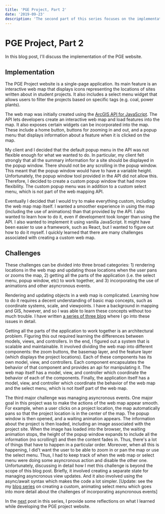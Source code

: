 ```yaml
---
title: 'PGE Project, Part 2'
date: '2019-09-23'
description: 'The second part of this series focuses on the implementation of the PGE Project website. I discuss the three major technical challenges and how I was able to overcome them.'
---
```


# PGE Project, Part 2

In this blog post, I'll discuss the implementation of the PGE website.

## Implementation

The PGE Project website is a single-page application. Its main feature is an interactive web map that displays icons representing the locations of sites written about in student projects. It also includes a select menu widget that allows users to filter the projects based on specific tags (e.g. coal, power plants).

The web map was initially created using the [ArcGIS API for JavaScript](https://developers.arcgis.com/javascript/3/). The API lets developers create an interactive web map and load features into the map. It also exposes certain widgets can be incorporated into the map. These include a home button, buttons for zooming in and out, and a popup menu that displays information about a feature when it is clicked on the map.

My client and I decided that the default popup menu in the API was not flexible enough for what we wanted to do. In particular, my client felt strongly that all the summary information for a site should be displayed in the popup window. There should not be any scrolling in the popup window. This meant that the popup window would have to have a variable height. Unfortunately, the popup window tool provided in the API did not allow this. Therefore, I decided to create a custom popup window that had more flexibility. The custom popup menu was in addition to a custom select menu, which is not part of the web mapping API.

Eventually I decided that I would try to make everything custom, including the web map map itself. I wanted a smoother experience in using the map (including the use of animations) than that provided by the API. I also wanted to learn how to do it, even if development took longer than using the API. I also wanted to implement it using vanilla JavaScript. It might have been easier to use a framework, such as React, but I wanted to figure out how to do it myself. I quickly learned that there are many challenges associated with creating a custom web map.

## Challenges

These challenges can be divided into three broad categories: 1) rendering locations in the web map and updating those locations when the user pans or zooms the map, 2) getting all the parts of the application (i.e. the select menu, popup window, etc) to work together, and 3) incorporating the use of animations and other asyncronous events.

Rendering and updating objects in a web map is complicated. Learning how to do it requires a decent understanding of basic map concepts, such as coordinate systems, scale, and viewpoints. I have a background in mapping and GIS, however, and so I was able to learn these concepts without too much trouble. I have written [a series of three blog](understanding-web-maps-part-1) where I go into these issues in detail.

Getting all the parts of the application to work together is an architectural problem. Figuring this out required learning the differences between models, views, and controllers. In the end, I figured out a system that is scalable and maintainable. It involved dividing the web map into different components: the zoom buttons, the basemap layer, and the feature layer (which displays the project locations). Each of these components has its own model, view, and controllers. Each component encapsulates the behavior of that component and provides an api for manipulating it. The web map itself has a model, view, and controller which coordinate the behavior of each of the components. Finally, the application itself has a model, view, and controller which coordinate the behavior of the web map and the select menu, which is not itself part of the web map.

The third major challenge was managing asyncronous events. One major goal in this project was to make the actions of the web map appear smooth. For example, when a user clicks on a project location, the map automatically pans so that the project location is in the center of the map. The popup window is then opened, and a waiting animation appears. The information about the project is then loaded, including an image associated with the project site. When the image has loaded into the browser, the waiting animation stops, the height of the popup window expands to include all the information (no scrolling!) and then the content fades in. Thus, there's a lot of things that have to happen in a particular order. Moreover, when all this is happening, I did't want the user to be able to zoom in or pan the map or use the select menu. Thus, I had to keep track of when the web map or select menu were doing some asyncronous action and disable the other one. Unfortunately, discussing in detail how I met this challenge is beyond the scope of this blog post. Briefly, it involved creating a separate state for managing asyncronous view updates. And it also involved using the async/await syntax which makes the code a lot simpler. [Update: see the my [blog series](select-menu-part-1) on creating a custom, animating select menu which goes into more detail about the challenges of incorporating asyncronous events]

In the [next](pge-3) post in this series, I provide some reflections on what I learned while developing the PGE project website.
